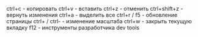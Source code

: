 ctrl+c - копировать
ctrl+v - вставить
ctrl+z - отменить
ctrl+shift+z - вернуть изменения
ctrl+a - выделить все
ctrl+r / f5 - обновление страницы
сtrl+ / ctrl- - изменение масштаба
ctrl+w - закрыть текущую вкладку
f12 - инструменты разработчика dev tools

